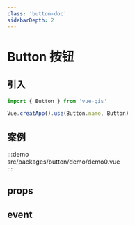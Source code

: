 ```yaml
---
class: 'button-doc'
sidebarDepth: 2
---
```

# Button 按钮

## 引入

```javascript
import { Button } from 'vue-gis'

Vue.creatApp().use(Button.name, Button)
```

## 案例

:::demo  
src/packages/button/demo/demo0.vue  
:::

## props

## event
